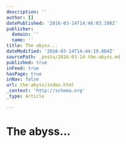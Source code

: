 ```yaml
---
description: ''
author: []
datePublished: '2016-03-14T14:46:03.198Z'
publisher:
  domain: ''
  name: ''
title: The abyss...
dateModified: '2016-03-14T14:44:19.084Z'
sourcePath: _posts/2016-03-14-the-abyss.md
published: true
inFeed: true
hasPage: true
inNav: false
url: the-abyss/index.html
_context: 'http://schema.org'
_type: Article

---
```

# The abyss...